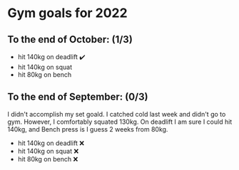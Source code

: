# Gym goals for 2022

## To the end of October: (1/3)

- hit 140kg on deadlift ✔️
- hit 140kg on squat
- hit 80kg on bench

## To the end of September: (0/3)

I didn't accomplish my set goald. I catched cold last week and didn't go to gym.
However, I comfortably squated 130kg. On deadlift I am sure I could hit 140kg,
and Bench press is I guess 2 weeks from 80kg.

- hit 140kg on deadlift ❌
- hit 140kg on squat ❌
- hit 80kg on bench ❌
